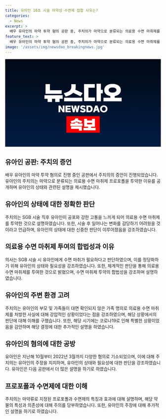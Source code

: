 ```yaml
---
title: 유아인 10초 시술 마약성 수면제 접합 사유는?
categories:
  - News
excerpt: >
  배우 유아인의 마약 투약 혐의 공판 중, 주치의가 마약으로 분류되는 의료용 수면 마취제를 투약한 이유를 설명했다. 유아인은 우울증과 공황 장애로 불면증을 앓았고, 주치의는 SGB 시술 후 유아인이 고통을 경험할 수 있다고 판단해 마약을 처방했다고 증언했다. 그러나 유아인의 가족 명의로 마약을 얻은 혐의는 코로나19 상황과 관련돼 한시적인 실수라고 주장했다. 유아인은 프로포폴과 수면제를 불법으로 복용했고, 다음 공판은 7월 24일에 예정돼 있다.
feature_text: >
  배우 유아인의 마약 투약 혐의 공판 중, 주치의가 마약으로 분류되는 의료용 수면 마취제를 투약한 이유를 설명했다. 유아인은 우울증과 공황 장애로 불면증을 앓았고, 주치의는 SGB 시술 후 유아인이 고통을 경험할 수 있다고 판단해 마약을 처방했다고 증언했다. 그러나 유아인의 가족 명의로 마약을 얻은 혐의는 코로나19 상황과 관련돼 한시적인 실수라고 주장했다. 유아인은 프로포폴과 수면제를 불법으로 복용했고, 다음 공판은 7월 24일에 예정돼 있다.
image: '/assets/img/newsdao_breakingnews.jpg'
---
```


<p><img src="/assets/img/newsdao_breakingnews.jpg" alt="firstkoreanews 속보" /></p>

<h2 data-ke-size="size26">유아인 공판: 주치의 증언</h2>

<p data-ke-size="size16">배우 유아인의 마약 투약 혐의로 진행 중인 공판에서 주치의의 증언이 진행되었습니다. 유아인의 주치의는 마약으로 분류되는 의료용 수면 마취제 프로포폴을 투약한 이유를 공개하며 유아인의 상태와 관련된 설명을 제시했습니다.</p>

<h2 data-ke-size="size26">유아인의 상태에 대한 정확한 판단</h2>

<p data-ke-size="size16">주치의는 SGB 시술 직후 유아인이 공포와 강한 고통을 느끼게 되어 의료용 수면 마취제를 투약한 것으로 설명하였습니다. 또한, 시술 후 일어나는 변화를 감당하기 어려웠을 것이라고 언급하며, 유아인의 상태에 대한 신중한 판단이 이루어졌음을 강조하였습니다.</p>

<h2 data-ke-size="size26">의료용 수면 마취제 투여의 합법성과 이유</h2>

<p data-ke-size="size16">의사는 SGB 시술 시 유아인에게 수면 마취가 필요하다고 판단하였으며, 이를 정당화하기 위해 유아인의 상태와 필요성을 강조하였습니다. 또한, 체계적인 판단을 통해 의료용 수면 마취제를 투여한 것으로 밝혔으며, 수면 마취제 투약의 합법성을 강조하며 설명하였습니다.</p>

<h2 data-ke-size="size26">유아인의 주변 환경 고려</h2>

<p data-ke-size="size16">주치의는 유아인의 부모 및 가족들이 대면 확인되지 않은 가족 명의로 의료용 수면 마취제를 처방한 사실에 대해 강압적인 상황이었다는 점을 강조하였으며, 해당 상황에서의 판단에 대해 이해를 구했습니다. 또한, 해당 시기에는 코로나19로 인해 특별한 상황이었음을 감안하며 해당 결정에 대한 추가적인 설명을 하였습니다.</p>

<h2 data-ke-size="size26">유아인의 혐의에 대한 공방</h2>

<p data-ke-size="size16">유아인은 지난해 10월부터 2022년 3월까지 다양한 혐의로 기소되었으며, 이에 대해 주치의는 유아인의 주장을 지지하며, 유아인의 상태와 필요성에 대한 판단을 강조하였습니다. 유아인은 다음 공판에서 더 많은 설명을 하기로 하였습니다.</p>

<h2 data-ke-size="size26">프로포폴과 수면제에 대한 이해</h2>

<p data-ke-size="size16">주치의는 마약류로 지정된 프로포폴과 수면제의 특징과 효과에 대해 설명하며, 해당 약물의 특성과 의존성에 대해 주의를 당부하였습니다. 또한, 유아인의 주장에 대해 추가적인 설명을 하기로 하였습니다.</p>

